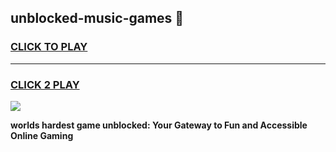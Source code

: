 
## unblocked-music-games 👋
<h3>
<a href="https://premium.freeplayer.one?title=unblocked-music-games&ref=14F">CLICK TO PLAY</a></h3>
<hr>

<h3>
<a href="https://premium.freeplayer.one?title=unblocked-music-games&ref=14F">CLICK 2 PLAY</a>
  
</h3>

<a href="https://premium.freeplayer.one?title=unblocked-music-games&ref=12F/"><img src="https://clearcache.store/games.png"></a>


**worlds hardest game unblocked: Your Gateway to Fun and Accessible Online Gaming**
